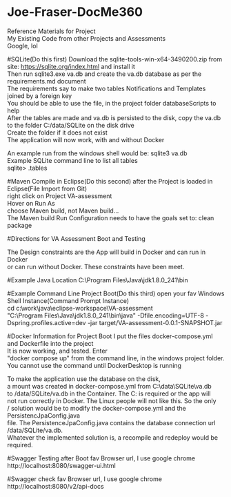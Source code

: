 # Joe-Fraser-DocMe360

Reference Materials for Project<br/>
My Existing Code from other Projects and Assessments<br/>
Google, lol

#SQLite(Do this first) 
Download the sqlite-tools-win-x64-3490200.zip from site: https://sqlite.org/index.html and install it<br/>
Then run sqlite3.exe va.db and create the va.db database as per the requirements.md document<br/>
The requirements say to make two tables Notifications and Templates joined by a foreign key<br/>
You should be able to use the file, in the project folder databaseScripts to help<br/>
After the tables are made and va.db is persisted to the disk, copy the va.db to the folder C:/data/SQLite on the disk drive<br/>
Create the folder if it does not exist<br/>
The application will now work, with and without Docker<br/>

An example run from the windows shell would be:  sqlite3 va.db<br/>
Example SQLite command line to list all tables<br/>
sqlite> .tables <br/>

#Maven Compile in Eclipse(Do this second)
after the Project is loaded in Eclipse(File Import from Git)<br/>
right click on Project VA-assessment<br>
Hover on Run As<br/>
choose Maven build, not Maven build...<br>
The Maven build Run Configuration needs to have the goals set to: clean package<br/>


#Directions for VA Assessment Boot and Testing

The Design constraints are the App will build in Docker and can run in Docker<br/>
or can run without Docker. These constraints have been meet.<br/>
 
#Example Java Location
C:\Program Files\Java\jdk1.8.0_241\bin<br/>


#Example Command Line Project Boot(Do this third)
open your fav Windows Shell Instance(Command Prompt Instance)<br/>
cd c:\work\java\eclipse-workspace\VA-assessment<br/>
"C:\Program Files\Java\jdk1.8.0_241\bin\java" -Dfile.encoding=UTF-8 -Dspring.profiles.active=dev -jar target/VA-assessment-0.0.1-SNAPSHOT.jar

#Docker Information for Project Boot
I put the files docker-compose.yml and Dockerfile into the project<br/>
It is now working, and tested. Enter <br/>
"docker compose up" from the command line, in the windows project folder.<br/>
You cannot use the command until DockerDesktop is running

To make the application use the database on the disk,<br/>
a mount was created in docker-compose.yml from C:\data\SQLite\va.db<br/>
to /data/SQLite/va.db in the Container. The C: is required or the app will<br/>
not run correctly in Docker. The Linux people will not like this. So the only<br>/
solution would be to modify the docker-compose.yml and the PersistencJpaConfig.java<br/>
file. The PersistenceJpaConfig.java contains the database connection url /data/SQLite/va.db. <br/>
Whatever the implemented solution is, a recompile and redeploy would be required.   


#Swagger Testing after Boot
fav Browser url, I use google chrome<br/>
http://localhost:8080/swagger-ui.html

#Swagger check
fav Browser url, I use google chrome<br/>
http://localhost:8080/v2/api-docs



